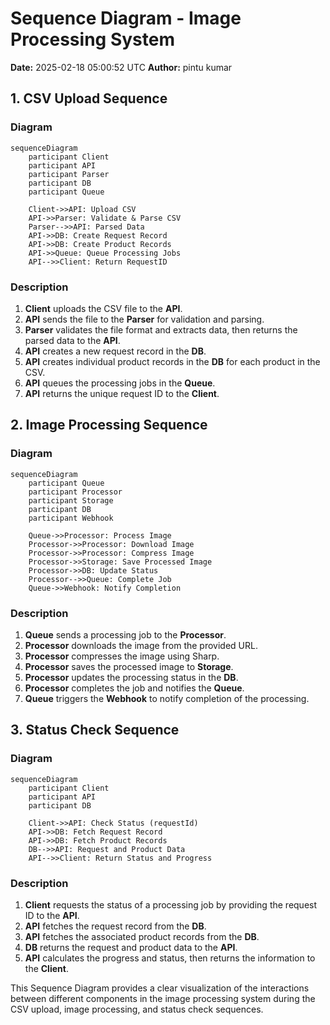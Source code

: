 # Sequence Diagram - Image Processing System

**Date:** 2025-02-18 05:00:52 UTC
**Author:** pintu kumar

## 1. CSV Upload Sequence

### Diagram

```mermaid
sequenceDiagram
    participant Client
    participant API
    participant Parser
    participant DB
    participant Queue

    Client->>API: Upload CSV
    API->>Parser: Validate & Parse CSV
    Parser-->>API: Parsed Data
    API->>DB: Create Request Record
    API->>DB: Create Product Records
    API->>Queue: Queue Processing Jobs
    API-->>Client: Return RequestID
```

### Description

1. **Client** uploads the CSV file to the **API**.
2. **API** sends the file to the **Parser** for validation and parsing.
3. **Parser** validates the file format and extracts data, then returns the parsed data to the **API**.
4. **API** creates a new request record in the **DB**.
5. **API** creates individual product records in the **DB** for each product in the CSV.
6. **API** queues the processing jobs in the **Queue**.
7. **API** returns the unique request ID to the **Client**.

## 2. Image Processing Sequence

### Diagram

```mermaid
sequenceDiagram
    participant Queue
    participant Processor
    participant Storage
    participant DB
    participant Webhook

    Queue->>Processor: Process Image
    Processor->>Processor: Download Image
    Processor->>Processor: Compress Image
    Processor->>Storage: Save Processed Image
    Processor->>DB: Update Status
    Processor-->>Queue: Complete Job
    Queue->>Webhook: Notify Completion
```

### Description

1. **Queue** sends a processing job to the **Processor**.
2. **Processor** downloads the image from the provided URL.
3. **Processor** compresses the image using Sharp.
4. **Processor** saves the processed image to **Storage**.
5. **Processor** updates the processing status in the **DB**.
6. **Processor** completes the job and notifies the **Queue**.
7. **Queue** triggers the **Webhook** to notify completion of the processing.

## 3. Status Check Sequence

### Diagram

```mermaid
sequenceDiagram
    participant Client
    participant API
    participant DB

    Client->>API: Check Status (requestId)
    API->>DB: Fetch Request Record
    API->>DB: Fetch Product Records
    DB-->>API: Request and Product Data
    API-->>Client: Return Status and Progress
```

### Description

1. **Client** requests the status of a processing job by providing the request ID to the **API**.
2. **API** fetches the request record from the **DB**.
3. **API** fetches the associated product records from the **DB**.
4. **DB** returns the request and product data to the **API**.
5. **API** calculates the progress and status, then returns the information to the **Client**.

This Sequence Diagram provides a clear visualization of the interactions between different components in the image processing system during the CSV upload, image processing, and status check sequences.
